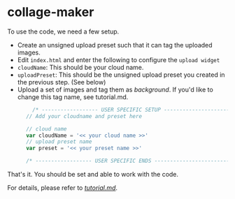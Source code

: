 # collage-maker

To use the code, we need a few setup. 

* Create an unsigned upload preset such that it can tag the uploaded images.
* Edit `index.html` and enter the following to configure the `upload widget`
 * `cloudName`: This should be your cloud name.
 * `uploadPreset`: This should be the unsigned upload preset you created in the previous step. (See below)
* Upload a set of images and tag them as _background_. If you'd like to change this tag name, see tutorial.md.

```javascript
        /* ------------------ USER SPECIFIC SETUP --------------------------- */
      // Add your cloudname and preset here

      // cloud name
      var cloudName = '<< your cloud name >>'
      // upload preset name
      var preset = '<< your preset name >>'

      /* ------------------ USER SPECIFIC ENDS --------------------------- */
```

That's it. You should be set and able to work with the code.

For details, please refer to [_tutorial.md_](https://github.com/akshay-ranganath/collage-maker/blob/master/tutorial.md).